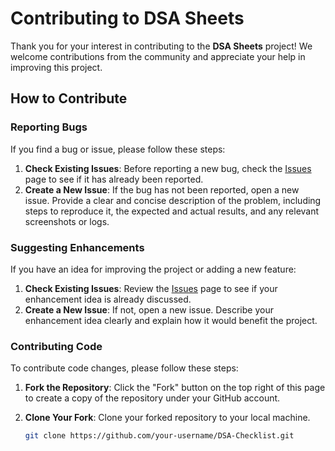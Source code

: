 # Contributing to DSA Sheets

Thank you for your interest in contributing to the **DSA Sheets** project! We welcome contributions from the community and appreciate your help in improving this project.

## How to Contribute

### Reporting Bugs

If you find a bug or issue, please follow these steps:

1. **Check Existing Issues**: Before reporting a new bug, check the [Issues](https://github.com/Saichandra2520/DSA-Checklist/issues) page to see if it has already been reported.
2. **Create a New Issue**: If the bug has not been reported, open a new issue. Provide a clear and concise description of the problem, including steps to reproduce it, the expected and actual results, and any relevant screenshots or logs.

### Suggesting Enhancements

If you have an idea for improving the project or adding a new feature:

1. **Check Existing Issues**: Review the [Issues](https://github.com/Saichandra2520/DSA-Checklist/issues) page to see if your enhancement idea is already discussed.
2. **Create a New Issue**: If not, open a new issue. Describe your enhancement idea clearly and explain how it would benefit the project.

### Contributing Code

To contribute code changes, please follow these steps:

1. **Fork the Repository**: Click the "Fork" button on the top right of this page to create a copy of the repository under your GitHub account.
2. **Clone Your Fork**: Clone your forked repository to your local machine.

   ```bash
   git clone https://github.com/your-username/DSA-Checklist.git

